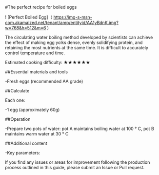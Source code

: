 #The perfect recipe for boiled eggs

! [Perfect Boiled Egg]（ https://img-s-msn-com.akamaized.net/tenant/amp/entityid/AA1yBdnK.img?w=768&h=512&m=6 )

The circulating water boiling method developed by scientists can achieve the effect of making egg yolks dense, evenly solidifying protein, and retaining the most nutrients at the same time. It is difficult to accurately control temperature and time.

Estimated cooking difficulty: ★★★★★★

##Essential materials and tools

-Fresh eggs (recommended AA grade)

##Calculate

Each one:

-1 egg (approximately 60g)

##Operation

-Prepare two pots of water: pot A maintains boiling water at 100 ° C, pot B maintains warm water at 30 ° C

##Additional content

-Key parameters:

If you find any issues or areas for improvement following the production process outlined in this guide, please submit an Issue or Pull request.